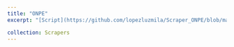 ```yaml
---
title: "ONPE"
excerpt: "[Script](https://github.com/lopezluzmila/Scraper_ONPE/blob/main/Scraper_ONPE.ipynb): As part of my specialization in data sciences for social sciences and public management, I scraped the website of the National Office of Electoral Processes (ONPE) to obtain the foreigner results of the the process of General Elections 2021."

collection: Scrapers
---
```


